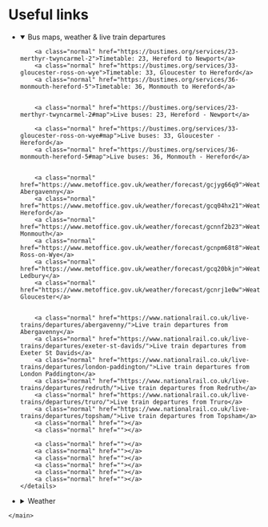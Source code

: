 <main>
        <h1>Useful links</h1>
        <ul class="d-flex flex-column">
   <li>
    <details open=""><summary class="btn btn-primary">Bus maps, weather & live train departures</summary>

        <a class="normal" href="https://bustimes.org/services/23-merthyr-twyncarmel-2">Timetable: 23, Hereford to Newport</a>
        <a class="normal" href="https://bustimes.org/services/33-gloucester-ross-on-wye">Timetable: 33, Gloucester to Hereford</a>
        <a class="normal" href="https://bustimes.org/services/36-monmouth-hereford-5">Timetable: 36, Monmouth to Hereford</a>


        <a class="normal" href="https://bustimes.org/services/23-merthyr-twyncarmel-2#map">Live buses: 23, Hereford - Newport</a>
        
        <a class="normal" href="https://bustimes.org/services/33-gloucester-ross-on-wye#map">Live buses: 33, Gloucester - Hereford</a>
        <a class="normal" href="https://bustimes.org/services/36-monmouth-hereford-5#map">Live buses: 36, Monmouth - Hereford</a>


        <a class="normal" href="https://www.metoffice.gov.uk/weather/forecast/gcjyg66q9">Weather: Abergavenny</a>
        <a class="normal" href="https://www.metoffice.gov.uk/weather/forecast/gcq04hx21">Weather: Hereford</a>
        <a class="normal" href="https://www.metoffice.gov.uk/weather/forecast/gcnnf2b23">Weather: Monmouth</a>
        <a class="normal" href="https://www.metoffice.gov.uk/weather/forecast/gcnpm68t8">Weather: Ross-on-Wye</a>
        <a class="normal" href="https://www.metoffice.gov.uk/weather/forecast/gcq20bkjn">Weather: Ledbury</a>
        <a class="normal" href="https://www.metoffice.gov.uk/weather/forecast/gcnrj1e0w">Weather: Gloucester</a>
               
        
        <a class="normal" href="https://www.nationalrail.co.uk/live-trains/departures/abergavenny/">Live train departures from Abergavenny</a>
        <a class="normal" href="https://www.nationalrail.co.uk/live-trains/departures/exeter-st-davids/">Live train departures from Exeter St Davids</a>
        <a class="normal" href="https://www.nationalrail.co.uk/live-trains/departures/london-paddington/">Live train departures from London Paddington</a>
        <a class="normal" href="https://www.nationalrail.co.uk/live-trains/departures/redruth/">Live train departures from Redruth</a>
        <a class="normal" href="https://www.nationalrail.co.uk/live-trains/departures/truro/">Live train departures from Truro</a>
        <a class="normal" href="https://www.nationalrail.co.uk/live-trains/departures/topsham/">Live train departures from Topsham</a>
        <a class="normal" href=""></a>
        <a class="normal" href=""></a>

        <a class="normal" href=""></a>
        <a class="normal" href=""></a>
        <a class="normal" href=""></a>
        <a class="normal" href=""></a>
        <a class="normal" href=""></a>
        <a class="normal" href=""></a>
    </details>
   </li>
    <li>
        <details><summary class="btn btn-primary">Weather</summary>
            

            <a class="normal" href="https://www.metoffice.gov.uk/weather/forecast/gbumc0dcd#">Weather in Redruth</a>
            <a class="normal" href="https://www.metoffice.gov.uk/weather/forecast/gbumvn49q#">Weather in Truro</a>
            <a class="normal" href="https://www.metoffice.gov.uk/weather/forecast/gbuq6tz2f#">Weather in Perranporth</a>
            <a class="normal" href="https://www.metoffice.gov.uk/weather/forecast/gcj2x8gt4#">Weather in Exeter</a>
            <a class="normal" href="https://www.metoffice.gov.uk/weather/forecast/gcnhtnumz#">Weather in Bristol</a>
            <a class="normal" href="https://www.metoffice.gov.uk/weather/forecast/gcpvj0v07#">Weather in Greater London</a>
        </details>
    </li>
    
    <li>
        <details><summary class="btn btn-primary">Trains and coaches</summary>
            <a class="normal" href="https://www.nationalrail.co.uk/">National Rail</a>
            <a class="normal" href="https://www.flixbus.co.uk/">FlixBus</a>
            <a class="normal" href="https://www.nationalexpress.com/">National Express</a>
        </details>
    </li>

    <li>
        <details><summary class="btn btn-primary">Phone numbers</summary>
            <a class="normal" href="https://www.thephonebook.bt.com/person/">BT Phone Book - FIND A PERSON</a>
            <a class="normal" href="https://www.thephonebook.bt.com/">BT Phone Book - FIND A BUSINESS</a>

        </details>

    </li>

    <li>
        <details><summary class="btn btn-primary">Useful info</summary>
            <a class="normal" href="https://en.wikipedia.org/wiki/Main_Page">Wikipedia main page</a>
            <a class="normal" href="https://www.google.co.uk/maps">Google Maps website</a>
            <a class="normal" href="https://duckduckgo.com/">Search Engine: Duckduckgo</a>
            <a class="normal" href="https://www.google.co.uk">Search Engine: Google</a>
            <a class="normal" href="https://imdb.com">IMDB</a>
            <a class="normal" href="https://amazon.co.uk">Amazon UK</a>
            <a class="normal" href=""></a>    
            <a class="normal" href=""></a>
        </details>
    </li>
    
<li><details><summary class="">list - without the button styling</summary>
    
    <a class="normal" href=""></a>
    <a class="normal" href=""></a>
    <a class="normal" href=""></a>
    <a class="normal" href=""></a>
</details></li>
    

</ul>


    </main>
    
    

